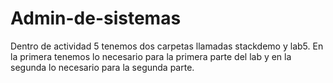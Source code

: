 # Admin-de-sistemas
Dentro de actividad 5 tenemos dos carpetas llamadas stackdemo y lab5. En la primera tenemos lo necesario para la primera parte del lab
y en la segunda lo necesario para la segunda parte.
